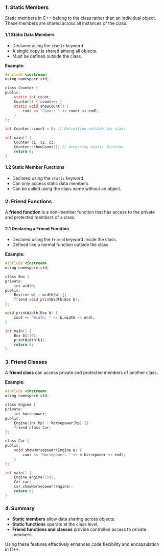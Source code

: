 ### 1. Static Members
Static members in C++ belong to the class rather than an individual object. These members are shared across all instances of the class.

#### **1.1 Static Data Members**
- Declared using the `static` keyword.
- A single copy is shared among all objects.
- Must be defined outside the class.

**Example:**
```c
#include <iostream>
using namespace std;

class Counter {
public:
    static int count;
    Counter() { count++; }
    static void showCount() {
        cout << "Count: " << count << endl;
    }
};

int Counter::count = 0; // Definition outside the class

int main() {
    Counter c1, c2, c3;
    Counter::showCount(); // Accessing static function
    return 0;
}
```

#### **1.2 Static Member Functions**
- Declared using the `static` keyword.
- Can only access static data members.
- Can be called using the class name without an object.

### 2. Friend Functions
A **friend function** is a non-member function that has access to the private and protected members of a class.

#### **2.1 Declaring a Friend Function**
- Declared using the `friend` keyword inside the class.
- Defined like a normal function outside the class.

**Example:**
```c
#include <iostream>
using namespace std;

class Box {
private:
    int width;
public:
    Box(int w) : width(w) {}
    friend void printWidth(Box b);
};

void printWidth(Box b) {
    cout << "Width: " << b.width << endl;
}

int main() {
    Box b1(10);
    printWidth(b1);
    return 0;
}
```

### 3. Friend Classes
A **friend class** can access private and protected members of another class.

**Example:**
```c
#include <iostream>
using namespace std;

class Engine {
private:
    int horsepower;
public:
    Engine(int hp) : horsepower(hp) {}
    friend class Car;
};

class Car {
public:
    void showHorsepower(Engine e) {
        cout << "Horsepower: " << e.horsepower << endl;
    }
};

int main() {
    Engine engine(150);
    Car car;
    car.showHorsepower(engine);
    return 0;
}
```

### 4. Summary
- **Static members** allow data sharing across objects.
- **Static functions** operate at the class level.
- **Friend functions and classes** provide controlled access to private members.

Using these features effectively enhances code flexibility and encapsulation in C++.


